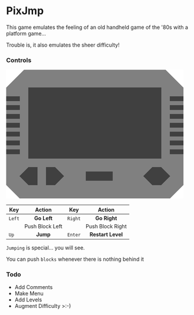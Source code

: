 # PixJmp

This game emulates the feeling of an old handheld game of the '80s with a platform game...

Trouble is, it also emulates the sheer difficulty!

### Controls

![Handheld](https://raw.githubusercontent.com/Yvar-deGoffau/PixJmp/master/device.png)

| Key     | Action            | Key     | Action            | 
| ------- |:-----------------:|:-------:|:-----------------:|
| `Left`  | **Go Left**       | `Right` | **Go Right**      |
|         | Push Block Left   |         | Push Block Right  |
| `Up`    | **Jump**          | `Enter` | **Restart Level** |

`Jumping` is special... you will see.

You can push `blocks` whenever there is nothing behind it

### Todo

* Add Comments
* Make Menu
* Add Levels
* Augment Difficulty >:-)
